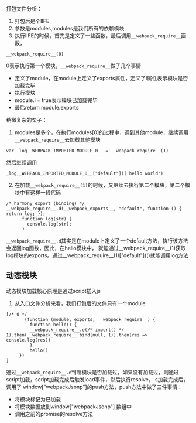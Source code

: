 打包文件分析：
1. 打包后是个IIFE
2. 参数是modules,modules是我们所有的依赖模块
3. 执行IIFE的时候，首先是定义了一些函数，最后调用`__webpack_require__`函数，
```
__webpack_require__(0)
```
0表示执行第一个模块，`__webpack_require__`做了几个事情
  + 定义了module，在module上定义了exports属性，定义了l属性表示模块是否加载完毕
  + 执行模块
  + module.l = true表示模块已加载完毕
  + 最后return module.exports

稍微复杂的栗子：
1. modules是多个，在执行modules[0]的过程中，遇到其他module，继续调用`__webpack_require__`去加载其他模块
```
var _log__WEBPACK_IMPORTED_MODULE_0__ = __webpack_require__(1)
```
然后继续调用
```
_log__WEBPACK_IMPORTED_MODULE_0__["default"])('hello world')
```
2. 在加载`__webpack_require__(1)`的时候，又继续去执行第二个模块，第二个模块中有这样一段代码
```
/* harmony export (binding) */ __webpack_require__.d(__webpack_exports__, "default", function () { return log; });
      function log(str) {
        console.log(str);
      }
```
`__webpack_require__.d`其实是在module上定义了一个default方法，执行该方法会返回log函数，因此，在hello模块中，
就能通过__webpack_require__(1)获取log模块的exports。通过__webpack_require__(1)["default"])()就能调用log方法

## 动态模块

动态模块加载核心原理是通过script插入js
1. 从入口文件分析来看，我们打包后的文件只有一个module
```
[/* 0 */
       (function (module, exports, __webpack_require__) {
		 function hello() {
		 __webpack_require__.e(/* import() */ 1).then(__webpack_require__.bind(null, 1)).then(res => console.log(res))
		 }
		 hello()
	 })
]
```
通过`__webpack_require__.e`判断模块是否加载过，如果没有加载过，则通过script加载，script加载完成后触发load事件，然后执行resolve，
s加载完成后，调用了 window["webpackJsonp"]的push方法，push方法中做了三件事情：
+ 将模块标记为已加载
+ 将模块数据放到window["webpackJsonp"] 数组中
+ 调用之前的promise的resolve方法

